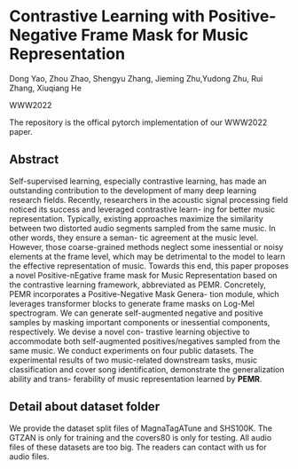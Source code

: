 # Contrastive Learning with Positive-Negative Frame Mask for Music Representation

Dong Yao, Zhou Zhao, Shengyu Zhang, Jieming Zhu,Yudong Zhu, Rui Zhang, Xiuqiang He

WWW2022

The repository is the offical pytorch implementation of our WWW2022 paper.

## Abstract
Self-supervised learning, especially contrastive learning, has made an outstanding contribution to the development of many deep learning research fields. Recently, researchers in the acoustic signal processing field noticed its success and leveraged contrastive learn- ing for better music representation. Typically, existing approaches maximize the similarity between two distorted audio segments sampled from the same music. In other words, they ensure a seman- tic agreement at the music level. However, those coarse-grained methods neglect some inessential or noisy elements at the frame level, which may be detrimental to the model to learn the effective representation of music. Towards this end, this paper proposes a novel Positive-nEgative frame mask for Music Representation based on the contrastive learning framework, abbreviated as PEMR. Concretely, PEMR incorporates a Positive-Negative Mask Genera- tion module, which leverages transformer blocks to generate frame masks on Log-Mel spectrogram. We can generate self-augmented negative and positive samples by masking important components or inessential components, respectively. We devise a novel con- trastive learning objective to accommodate both self-augmented positives/negatives sampled from the same music. We conduct experiments on four public datasets. The experimental results of two music-related downstream tasks, music classification and cover song identification, demonstrate the generalization ability and trans- ferability of music representation learned by **PEMR**.



## Detail about dataset folder
We provide the dataset split files of MagnaTagATune and SHS100K. The GTZAN is only for training and the covers80 is only for testing. All audio files of these datasets are too big. The readers can contact with us for audio files.
